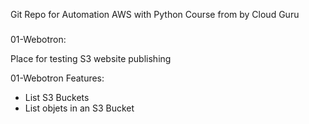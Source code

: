 Git Repo for Automation AWS with Python Course from by Cloud Guru

###

01-Webotron:

Place for testing S3 website publishing

01-Webotron Features:

- List S3 Buckets
- List objets in an S3 Bucket
